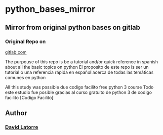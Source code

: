 # python_bases_mirror
## Mirror from original python bases on gitlab
### Original Repo on
[gitlab.com](gitlab.com/latorredev/python-bases)

The purpouse of this repo is be a tutorial and/or quick reference in spanish about all the basic topics on python
El proposito de este repo is ser un tutorial o una referencia rápida en español acerca de todas las temáticas comunes en python

All this study was possible due codigo facilito free python 3 course
Todo este estudio fue posible gracias al curso gratuito de python 3 de codigo facilito 
[Codigo Facilito]

## Author
### [David Latorre](latorredev.com)

